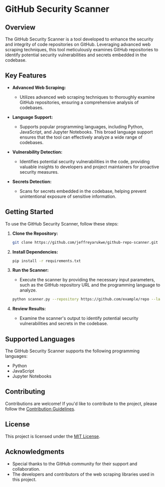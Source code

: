 # GitHub Security Scanner

## Overview

The GitHub Security Scanner is a tool developed to enhance the security and integrity of code repositories on GitHub. Leveraging advanced web scraping techniques, this tool meticulously examines GitHub repositories to identify potential security vulnerabilities and secrets embedded in the codebase.

## Key Features

- **Advanced Web Scraping:**
  - Utilizes advanced web scraping techniques to thoroughly examine GitHub repositories, ensuring a comprehensive analysis of codebases.

- **Language Support:**
  - Supports popular programming languages, including Python, JavaScript, and Jupyter Notebooks. This broad language support ensures that the tool can effectively analyze a wide range of codebases.

- **Vulnerability Detection:**
  - Identifies potential security vulnerabilities in the code, providing valuable insights to developers and project maintainers for proactive security measures.

- **Secrets Detection:**
  - Scans for secrets embedded in the codebase, helping prevent unintentional exposure of sensitive information.

## Getting Started

To use the GitHub Security Scanner, follow these steps:

1. **Clone the Repository:**
   ```bash
   git clone https://github.com/jeffreyarukwe/github-repo-scanner.git
   ```

2. **Install Dependencies:**
   ```bash
   pip install -r requirements.txt
   ```

3. **Run the Scanner:**
   - Execute the scanner by providing the necessary input parameters, such as the GitHub repository URL and the programming language to analyze.

   ```bash
   python scanner.py --repository https://github.com/example/repo --language python
   ```

4. **Review Results:**
   - Examine the scanner's output to identify potential security vulnerabilities and secrets in the codebase.

## Supported Languages

The GitHub Security Scanner supports the following programming languages:

- Python
- JavaScript
- Jupyter Notebooks

## Contributing

Contributions are welcome! If you'd like to contribute to the project, please follow the [Contribution Guidelines](CONTRIBUTING.md).

## License

This project is licensed under the [MIT License](LICENSE).

## Acknowledgments

- Special thanks to the GitHub community for their support and collaboration.
- The developers and contributors of the web scraping libraries used in this project.

